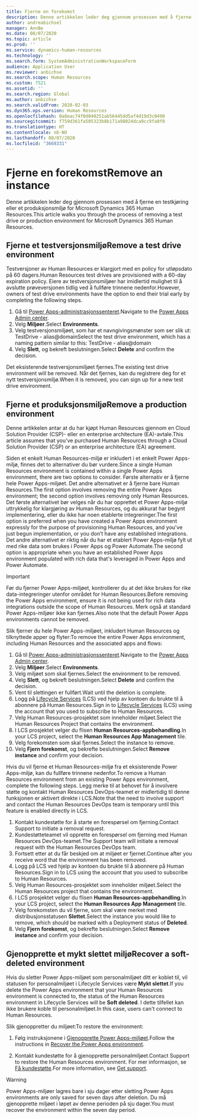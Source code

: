 ```yaml
---
title: Fjerne en forekomst
description: Denne artikkelen leder deg gjennom prosessen med å fjerne en testkjøring eller et produksjonsmiljø for Microsoft Dynamics 365 Human Resources.
author: andreabichsel
manager: AnnBe
ms.date: 08/07/2020
ms.topic: article
ms.prod: ''
ms.service: dynamics-human-resources
ms.technology: ''
ms.search.form: SystemAdministrationWorkspaceForm
audience: Application User
ms.reviewer: anbichse
ms.search.scope: Human Resources
ms.custom: 7521
ms.assetid: ''
ms.search.region: Global
ms.author: anbichse
ms.search.validFrom: 2020-02-03
ms.dyn365.ops.version: Human Resources
ms.openlocfilehash: 0a8eac74f0d840251ab56445dd5af4d19d3c0490
ms.sourcegitcommit: f759d361fa505323b8b171a98024dca9cc9fa0f0
ms.translationtype: HT
ms.contentlocale: nb-NO
ms.lasthandoff: 08/07/2020
ms.locfileid: "3668331"
---
```

# <a name="remove-an-instance"></a><span data-ttu-id="59200-103">Fjerne en forekomst</span><span class="sxs-lookup"><span data-stu-id="59200-103">Remove an instance</span></span>

<span data-ttu-id="59200-104">Denne artikkelen leder deg gjennom prosessen med å fjerne en testkjøring eller et produksjonsmiljø for Microsoft Dynamics 365 Human Resources.</span><span class="sxs-lookup"><span data-stu-id="59200-104">This article walks you through the process of removing a test drive or production environment for Microsoft Dynamics 365 Human Resources.</span></span>

## <a name="remove-a-test-drive-environment"></a><span data-ttu-id="59200-105">Fjerne et testversjonsmiljø</span><span class="sxs-lookup"><span data-stu-id="59200-105">Remove a test drive environment</span></span>

<span data-ttu-id="59200-106">Testversjoner av Human Resources er klargjort med en policy for utløpsdato på 60 dagers.</span><span class="sxs-lookup"><span data-stu-id="59200-106">Human Resources test drives are provisioned with a 60-day expiration policy.</span></span> <span data-ttu-id="59200-107">Eiere av testversjonsmiljøer har imidlertid mulighet til å avslutte prøveversjonen tidlig ved å fullføre trinnene nedenfor.</span><span class="sxs-lookup"><span data-stu-id="59200-107">However, owners of test drive environments have the option to end their trial early by completing the following steps.</span></span> 

1. <span data-ttu-id="59200-108">Gå til [Power Apps-administrasjonssenteret](https://admin.businessplatform.microsoft.com/).</span><span class="sxs-lookup"><span data-stu-id="59200-108">Navigate to the [Power Apps Admin center](https://admin.businessplatform.microsoft.com/).</span></span>
2. <span data-ttu-id="59200-109">Velg **Miljøer**.</span><span class="sxs-lookup"><span data-stu-id="59200-109">Select **Environments**.</span></span>
3. <span data-ttu-id="59200-110">Velg testversjonsmiljøet, som har et navngivingsmønster som ser slik ut: TestDrive - alias@domain</span><span class="sxs-lookup"><span data-stu-id="59200-110">Select the test drive environment, which has a naming pattern similar to this: TestDrive - alias@domain</span></span>
4. <span data-ttu-id="59200-111">Velg **Slett**, og bekreft beslutningen.</span><span class="sxs-lookup"><span data-stu-id="59200-111">Select **Delete** and confirm the decision.</span></span> 

<span data-ttu-id="59200-112">Det eksisterende testversjonsmiljøet fjernes.</span><span class="sxs-lookup"><span data-stu-id="59200-112">The existing test drive environment will be removed.</span></span> <span data-ttu-id="59200-113">Når det fjernes, kan du registrere deg for et nytt testversjonsmiljø.</span><span class="sxs-lookup"><span data-stu-id="59200-113">When it is removed, you can sign up for a new test drive environment.</span></span> 

## <a name="remove-a-production-environment"></a><span data-ttu-id="59200-114">Fjerne et produksjonsmiljø</span><span class="sxs-lookup"><span data-stu-id="59200-114">Remove a production environment</span></span>

<span data-ttu-id="59200-115">Denne artikkelen antar at du har kjøpt Human Resources gjennom en Cloud Solution Provider (CSP)- eller en enterprise architecture (EA)-avtale.</span><span class="sxs-lookup"><span data-stu-id="59200-115">This article assumes that you've purchased Human Resources through a Cloud Solution Provider (CSP) or an enterprise architecture (EA) agreement.</span></span> 

<span data-ttu-id="59200-116">Siden et enkelt Human Resources-miljø er inkludert i et enkelt Power Apps-miljø, finnes det to alternativer du bør vurdere.</span><span class="sxs-lookup"><span data-stu-id="59200-116">Since a single Human Resources environment is contained within a single Power Apps environment, there are two options to consider.</span></span> <span data-ttu-id="59200-117">Første alternativ er å fjerne hele Power Apps-miljøet. Det andre alternativet er å fjerne bare Human Resources.</span><span class="sxs-lookup"><span data-stu-id="59200-117">The first option involves removing the entire Power Apps environment; the second option involves removing only Human Resources.</span></span> <span data-ttu-id="59200-118">Det første alternativet bør velges når du har opprettet et Power Apps-miljø uttrykkelig for klargjøring av Human Resources, og du akkurat har begynt implementering, eller du ikke har noen etablerte integreringer.</span><span class="sxs-lookup"><span data-stu-id="59200-118">The first option is preferred when you have created a Power Apps environment expressly for the purpose of provisioning Human Resources, and you've just begun implementation, or you don’t have any established integrations.</span></span> <span data-ttu-id="59200-119">Det andre alternativet er riktig når du har et etablert Power Apps-miljø fylt ut med rike data som brukes i Power Apps og Power Automate.</span><span class="sxs-lookup"><span data-stu-id="59200-119">The second option is appropriate when you have an established Power Apps environment populated with rich data that's leveraged in Power Apps and Power Automate.</span></span>

> [!Important]
> <span data-ttu-id="59200-120">Før du fjerner Power Apps-miljøet, kontrollerer du at det ikke brukes for rike data-integreringer utenfor området for Human Resources.</span><span class="sxs-lookup"><span data-stu-id="59200-120">Before removing the Power Apps environment, ensure it is not being used for rich data integrations outside the scope of Human Resources.</span></span> <span data-ttu-id="59200-121">Merk også at standard Power Apps-miljøer ikke kan fjernes.</span><span class="sxs-lookup"><span data-stu-id="59200-121">Also note that the default Power Apps environments cannot be removed.</span></span> 

<span data-ttu-id="59200-122">Slik fjerner du hele Power Apps-miljøet, inkludert Human Resources og tilknyttede apper og flyter:</span><span class="sxs-lookup"><span data-stu-id="59200-122">To remove the entire Power Apps environment, including Human Resources and the associated apps and flows:</span></span>

1. <span data-ttu-id="59200-123">Gå til [Power Apps-administrasjonssenteret](https://admin.businessplatform.microsoft.com/).</span><span class="sxs-lookup"><span data-stu-id="59200-123">Navigate to the [Power Apps Admin center](https://admin.businessplatform.microsoft.com/).</span></span>
2. <span data-ttu-id="59200-124">Velg **Miljøer**.</span><span class="sxs-lookup"><span data-stu-id="59200-124">Select **Environments**.</span></span>
3. <span data-ttu-id="59200-125">Velg miljøet som skal fjernes.</span><span class="sxs-lookup"><span data-stu-id="59200-125">Select the environment to be removed.</span></span>
4. <span data-ttu-id="59200-126">Velg **Slett**, og bekreft beslutningen.</span><span class="sxs-lookup"><span data-stu-id="59200-126">Select **Delete** and confirm the decision.</span></span> 
5. <span data-ttu-id="59200-127">Vent til slettingen er fullført.</span><span class="sxs-lookup"><span data-stu-id="59200-127">Wait until the deletion is complete.</span></span>
6. <span data-ttu-id="59200-128">Logg på [Lifecycle Services](https://lcs.dynamics.com/Logon/Index) (LCS) ved hjelp av kontoen du brukte til å abonnere på Human Resources.</span><span class="sxs-lookup"><span data-stu-id="59200-128">Sign in to [Lifecycle Services](https://lcs.dynamics.com/Logon/Index) (LCS) using the account that you used to subscribe to Human Resources.</span></span> 
7. <span data-ttu-id="59200-129">Velg Human Resources-prosjektet som inneholder miljøet.</span><span class="sxs-lookup"><span data-stu-id="59200-129">Select the Human Resources Project that contains the environment.</span></span> 
8. <span data-ttu-id="59200-130">I LCS prosjektet velger du flisen **Human Resources-appbehandling**.</span><span class="sxs-lookup"><span data-stu-id="59200-130">In your LCS project, select the **Human Resources App Management** tile.</span></span> 
9. <span data-ttu-id="59200-131">Velg forekomsten som skal fjernes.</span><span class="sxs-lookup"><span data-stu-id="59200-131">Select the instance to remove.</span></span> 
10. <span data-ttu-id="59200-132">Velg **Fjern forekomst**, og bekrefte beslutningen.</span><span class="sxs-lookup"><span data-stu-id="59200-132">Select **Remove instance** and confirm your decision.</span></span>  

<span data-ttu-id="59200-133">Hvis du vil fjerne et Human Resources-miljø fra et eksisterende Power Apps-miljø, kan du fullføre trinnene nedenfor.</span><span class="sxs-lookup"><span data-stu-id="59200-133">To remove a Human Resources environment from an existing Power Apps environment, complete the following steps.</span></span> <span data-ttu-id="59200-134">Legg merke til at behovet for å involvere støtte og kontakt Human Resources DevOps-teamet er midlertidig til denne funksjonen er aktivert direkte i LCS.</span><span class="sxs-lookup"><span data-stu-id="59200-134">Note that the need to involve support and contact the Human Resources DevOps team is temporary until this feature is enabled directly in LCS.</span></span>

1. <span data-ttu-id="59200-135">Kontakt kundestøtte for å starte en forespørsel om fjerning.</span><span class="sxs-lookup"><span data-stu-id="59200-135">Contact Support to initiate a removal request.</span></span>
2. <span data-ttu-id="59200-136">Kundestøtteteamet vil opprette en forespørsel om fjerning med Human Resources DevOps-teamet.</span><span class="sxs-lookup"><span data-stu-id="59200-136">The Support team will initiate a removal request with the Human Resources DevOps team.</span></span> 
3. <span data-ttu-id="59200-137">Fortsett etter at du får beskjed om at miljøet er fjernet.</span><span class="sxs-lookup"><span data-stu-id="59200-137">Continue after you receive word that the environment has been removed.</span></span>
4. <span data-ttu-id="59200-138">Logg på LCS ved hjelp av kontoen du brukte til å abonnere på Human Resources.</span><span class="sxs-lookup"><span data-stu-id="59200-138">Sign in to LCS using the account that you used to subscribe to Human Resources.</span></span> 
5. <span data-ttu-id="59200-139">Velg Human Resources-prosjektet som inneholder miljøet.</span><span class="sxs-lookup"><span data-stu-id="59200-139">Select the Human Resources project that contains the environment.</span></span> 
6. <span data-ttu-id="59200-140">I LCS prosjektet velger du flisen **Human Resources-appbehandling**.</span><span class="sxs-lookup"><span data-stu-id="59200-140">In your LCS project, select the **Human Resources App Management** tile.</span></span> 
7. <span data-ttu-id="59200-141">Velg forekomsten du vil fjerne, som skal være merket med distribusjonsstatusen **Slettet**.</span><span class="sxs-lookup"><span data-stu-id="59200-141">Select the instance you would like to remove, which should be marked with a Deployment status of **Deleted**.</span></span>
8. <span data-ttu-id="59200-142">Velg **Fjern forekomst**, og bekrefte beslutningen.</span><span class="sxs-lookup"><span data-stu-id="59200-142">Select **Remove instance** and confirm your decision.</span></span> 

## <a name="recover-a-soft-deleted-environment"></a><span data-ttu-id="59200-143">Gjenopprette et mykt slettet miljø</span><span class="sxs-lookup"><span data-stu-id="59200-143">Recover a soft-deleted environment</span></span>

<span data-ttu-id="59200-144">Hvis du sletter Power Apps-miljøet som personalmiljøet ditt er koblet til, vil statusen for personalmiljøet i Lifecycle Services være **Mykt slettet**.</span><span class="sxs-lookup"><span data-stu-id="59200-144">If you delete the Power Apps environment that your Human Resources environment is connected to, the status of the Human Resources environment in Lifecycle Services will be **Soft deleted**.</span></span> <span data-ttu-id="59200-145">I dette tilfellet kan ikke brukere koble til personalmiljøet.</span><span class="sxs-lookup"><span data-stu-id="59200-145">In this case, users can't connect to Human Resources.</span></span>

<span data-ttu-id="59200-146">Slik gjenoppretter du miljøet:</span><span class="sxs-lookup"><span data-stu-id="59200-146">To restore the environment:</span></span>

1. <span data-ttu-id="59200-147">Følg instruksjonene i [Gjenopprette Power Apps-miljøet](/power-platform/admin/recover-environment.md).</span><span class="sxs-lookup"><span data-stu-id="59200-147">Follow the instructions in [Recover the Power Apps environment](/power-platform/admin/recover-environment.md).</span></span>

2. <span data-ttu-id="59200-148">Kontakt kundestøtte for å gjenopprette personalmiljøet.</span><span class="sxs-lookup"><span data-stu-id="59200-148">Contact Support to restore the Human Resources environment.</span></span> <span data-ttu-id="59200-149">For mer informasjon, se [Få kundestøtte](hr-admin-troubleshooting-support.md).</span><span class="sxs-lookup"><span data-stu-id="59200-149">For more information, see [Get support](hr-admin-troubleshooting-support.md).</span></span>

> [!Warning]
> <span data-ttu-id="59200-150">Power Apps-miljøer lagres bare i sju dager etter sletting.</span><span class="sxs-lookup"><span data-stu-id="59200-150">Power Apps environments are only saved for seven days after deletion.</span></span> <span data-ttu-id="59200-151">Du må gjenopprette miljøet i løpet av denne perioden på sju dager.</span><span class="sxs-lookup"><span data-stu-id="59200-151">You must recover the environment within the seven day period.</span></span>
